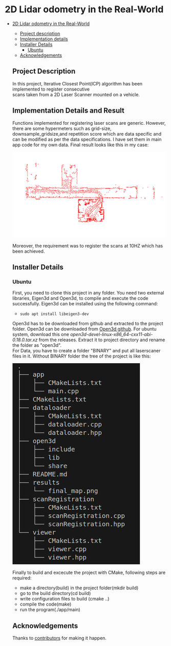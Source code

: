 # 2D Lidar odometry in the Real-World 
- [2D Lidar odometry in the Real-World](#2d-lidar-odometry-in-the-real-world)
  - [Project description](#project-description)
  - [Implementation details](#implementation-details-and-result)
  - [Installer Details](#installer-details)
    - [Ubuntu](#ubuntu)
  - [Acknowledgements](#acknowledgements)

  ## Project Description

  In this project, Iterative Closest Point(ICP) algorithm has been implemented to register consecutive  
  scans taken from a 2D Laser Scanner mounted on a vehicle.  


  ## Implementation Details and Result
  Functions implemented for registering laser scans are generic. However, there are some hypermeters such as grid-size, downsample_gridsize,and repetition score which are data specific and can be modified as per the data specifications. I have set them in main app code for my own data. Final result looks like this in my case:  

  ![Registered scans](/results/final_map.png)  
  
  Moreover, the requirement was to register the scans at 10HZ which has been achieved.  
      

  ## Installer Details
  ### Ubuntu 
   First, you need to clone this project in any folder. You need two external libraries, Eigen3d and Open3d, to compile and execute the code successfully. Eigen3d can be installed using the following command:  
   - `sudo apt install libeigen3-dev` 

  Open3d has to be downloaded from github and extracted to the project folder. Open3d can be downloaded from [Open3d github](https://github.com/isl-org/Open3D/releases). For ubuntu system, download this one _open3d-devel-linux-x86_64-cxx11-abi-0.18.0.tar.xz_ from the releases. Extract it to project directory and rename the folder as "open3d".  
  For Data, you have to create a folder "BINARY" and put all laserscaner files in it. Without BINARY folder the tree of the project is like this:  

  ![Registered scans](/results/project_tree.png)  

  Finally to build and excecute the project with CMake, following steps are required:  
    - make a directory(build) in the project folder(mkdir build)
    - go to the build directory(cd build)
    - write configuration files to build (cmake ..)
    - compile the code(make)
    - run the program(./app/main)  
  ## Acknowledgements
  Thanks to [contributors](https://github.com/SajjadHussain-UniBonn/2D-Lidar-odometry-in-the-Real-World/graphs/contributors) for making it happen.  